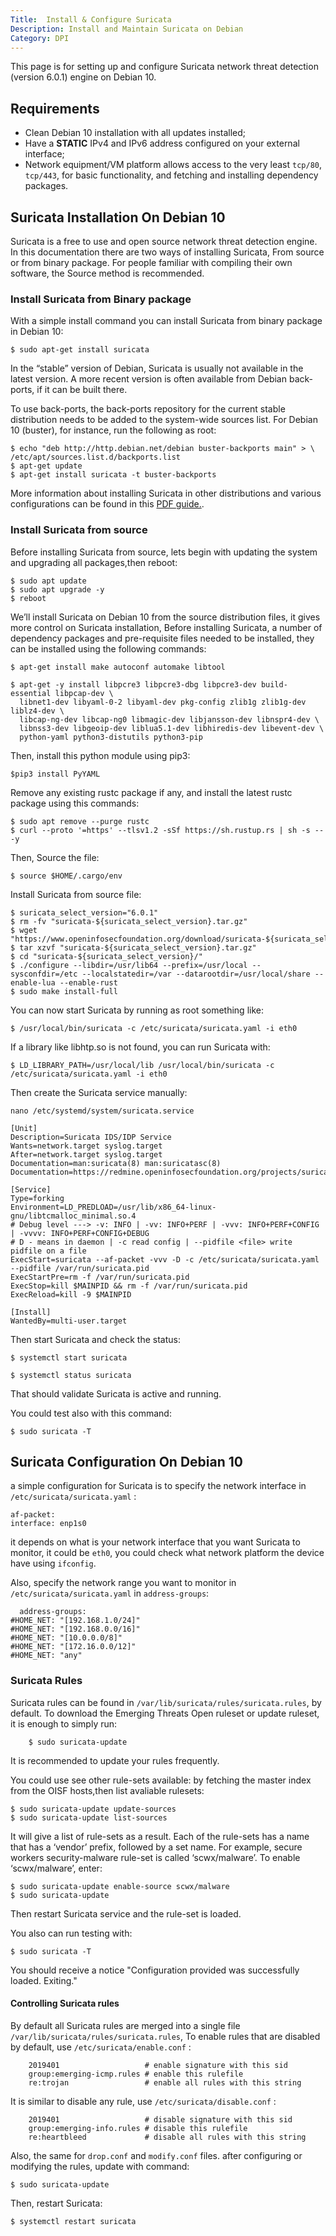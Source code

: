 ```yaml
---
Title:  Install & Configure Suricata
Description: Install and Maintain Suricata on Debian
Category: DPI 
---
```


This page is for setting up and configure Suricata network threat detection (version 6.0.1) engine on Debian 10.

## Requirements

* Clean Debian 10 installation with all updates installed;
* Have a **STATIC** IPv4 and IPv6 address configured on your external 
  interface;
* Network equipment/VM platform allows access to the very least `tcp/80`, 
  `tcp/443`, for basic functionality, and fetching and installing dependency packages.



## Suricata Installation On Debian 10

Suricata is a free to use and open source network threat detection engine. In this documentation there are two ways of installing Suricata, From source or from binary package. For people familiar with compiling their own software, the Source method is recommended.

### Install Suricata from Binary package 

With a simple install command you can install Suricata from binary package in Debian 10:

	$ sudo apt-get install suricata


In the “stable” version of Debian, Suricata is usually not available in the latest version. A more recent version is often
available from Debian back-ports, if it can be built there.

To use back-ports, the back-ports repository for the current stable distribution needs to be added to the system-wide
sources list. For Debian 10 (buster), for instance, run the following as root:

	$ echo "deb http://http.debian.net/debian buster-backports main" > \
	/etc/apt/sources.list.d/backports.list
	$ apt-get update
	$ apt-get install suricata -t buster-backports


More information about installing Suricata in other distributions and various configurations can be found in this [PDF guide.](https://buildmedia.readthedocs.org/media/pdf/suricata/latest/suricata.pdf).

### Install Suricata from source

Before installing Suricata from source, lets begin with updating the system and upgrading all packages,then reboot:

	$ sudo apt update
	$ sudo apt upgrade -y
	$ reboot 

We’ll install Suricata on Debian 10 from the source distribution files, it gives more control on Suricata installation, Before installing Suricata, a number of dependency packages and pre-requisite files needed to be installed, they can be installed using the following commands:

	$ apt-get install make autoconf automake libtool

	$ apt-get -y install libpcre3 libpcre3-dbg libpcre3-dev build-essential libpcap-dev \
      libnet1-dev libyaml-0-2 libyaml-dev pkg-config zlib1g zlib1g-dev liblz4-dev \
      libcap-ng-dev libcap-ng0 libmagic-dev libjansson-dev libnspr4-dev \
      libnss3-dev libgeoip-dev liblua5.1-dev libhiredis-dev libevent-dev \
      python-yaml python3-distutils python3-pip 

 Then, install this python module using pip3:

 	$pip3 install PyYAML

Remove any existing rustc package if any, and install the latest rustc package using this commands:

	$ sudo apt remove --purge rustc
	$ curl --proto '=https' --tlsv1.2 -sSf https://sh.rustup.rs | sh -s -- -y

Then, Source the file:

	$ source $HOME/.cargo/env

Install Suricata from source file:

	$ suricata_select_version="6.0.1"
	$ rm -fv "suricata-${suricata_select_version}.tar.gz"
	$ wget "https://www.openinfosecfoundation.org/download/suricata-${suricata_select_version}.tar.gz"
	$ tar xzvf "suricata-${suricata_select_version}.tar.gz"
	$ cd "suricata-${suricata_select_version}/"
	$ ./configure --libdir=/usr/lib64 --prefix=/usr/local --sysconfdir=/etc --localstatedir=/var --datarootdir=/usr/local/share --enable-lua --enable-rust
	$ sudo make install-full

You can now start Suricata by running as root something like:

	$ /usr/local/bin/suricata -c /etc/suricata/suricata.yaml -i eth0

If a library like libhtp.so is not found, you can run Suricata with:
 
	$ LD_LIBRARY_PATH=/usr/local/lib /usr/local/bin/suricata -c /etc/suricata/suricata.yaml -i eth0

	


Then create the Suricata service manually:

	nano /etc/systemd/system/suricata.service

	[Unit]
	Description=Suricata IDS/IDP Service
	Wants=network.target syslog.target
	After=network.target syslog.target
	Documentation=man:suricata(8) man:suricatasc(8)
	Documentation=https://redmine.openinfosecfoundation.org/projects/suricata/wiki

	[Service]
	Type=forking
	Environment=LD_PREDLOAD=/usr/lib/x86_64-linux-gnu/libtcmalloc_minimal.so.4
	# Debug level ---> -v: INFO | -vv: INFO+PERF | -vvv: INFO+PERF+CONFIG | -vvvv: INFO+PERF+CONFIG+DEBUG
	# D - means in daemon | -c read config | --pidfile <file> write pidfile on a file
	ExecStart=suricata --af-packet -vvv -D -c /etc/suricata/suricata.yaml --pidfile /var/run/suricata.pid
	ExecStartPre=rm -f /var/run/suricata.pid
	ExecStop=kill $MAINPID && rm -f /var/run/suricata.pid
	ExecReload=kill -9 $MAINPID

	[Install]
	WantedBy=multi-user.target


Then start Suricata and check the status:

	$ systemctl start suricata 

	$ systemctl status suricata

That should validate Suricata is active and running. 

You could test also with this command:
	
	$ sudo suricata -T




## Suricata Configuration On Debian 10

a simple configuration for Suricata is to specify the network interface in `/etc/suricata/suricata.yaml` :
	
	af-packet:
    interface: enp1s0

it depends on what is your network interface that you want Suricata to monitor, it could be  `eth0`, you could check what network platform the device have using  ` ifconfig `.

Also, specify the network range you want to monitor in `/etc/suricata/suricata.yaml` in `address-groups`:	

	  address-groups:
    #HOME_NET: "[192.168.1.0/24]"
    #HOME_NET: "[192.168.0.0/16]"
    #HOME_NET: "[10.0.0.0/8]"
    #HOME_NET: "[172.16.0.0/12]"
    #HOME_NET: "any"


### Suricata Rules 

Suricata rules can be found in  `/var/lib/suricata/rules/suricata.rules`, by default. To download the Emerging Threats Open ruleset or update ruleset, it is enough to simply run:

		$ sudo suricata-update

It is recommended to update your rules frequently.

You could use see other rule-sets available: by fetching the master index from the OISF hosts,then list avaliable rulesets:

	$ sudo suricata-update update-sources
	$ sudo suricata-update list-sources

It will give a list of rule-sets as a result. Each of the rule-sets has a name that has a ‘vendor’ prefix, followed by a set name. For example, secure workers security-malware rule-set is called ‘scwx/malware’. To enable ‘scwx/malware’, enter:

	$ sudo suricata-update enable-source scwx/malware
	$ sudo suricata-update

Then restart Suricata service and the rule-set is loaded. 

You also can run testing with:
	
	$ sudo suricata -T

You should receive a notice "Configuration provided was successfully loaded. Exiting."

#### Controlling Suricata rules

By default all Suricata rules are merged into a single file `/var/lib/suricata/rules/suricata.rules`, To enable rules that are disabled by default, use `/etc/suricata/enable.conf` :

		2019401                   # enable signature with this sid
		group:emerging-icmp.rules # enable this rulefile
		re:trojan                 # enable all rules with this string

It is similar to disable any rule, use  `/etc/suricata/disable.conf` :

		2019401                   # disable signature with this sid
		group:emerging-info.rules # disable this rulefile
		re:heartbleed             # disable all rules with this string

Also, the same for `drop.conf` and `modify.conf` files. after configuring or modifying the rules, update with command:

	$ sudo suricata-update

Then, restart Suricata:

	$ systemctl restart suricata